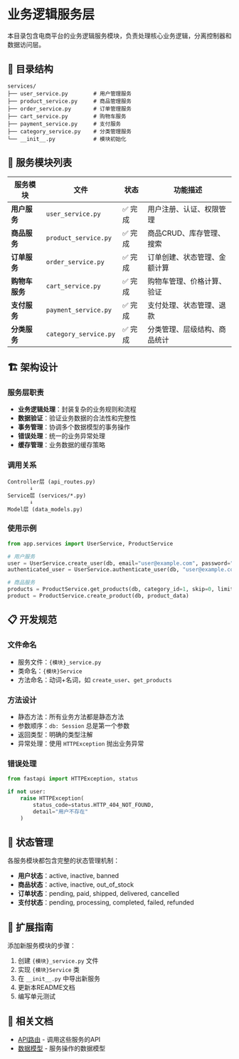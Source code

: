 # 业务逻辑服务层

本目录包含电商平台的业务逻辑服务模块，负责处理核心业务逻辑，分离控制器和数据访问层。

## 📁 目录结构

```
services/
├── user_service.py        # 用户管理服务
├── product_service.py     # 商品管理服务  
├── order_service.py       # 订单管理服务
├── cart_service.py        # 购物车服务
├── payment_service.py     # 支付服务
├── category_service.py    # 分类管理服务
└── __init__.py            # 模块初始化
```

## 🔧 服务模块列表

| 服务模块 | 文件 | 状态 | 功能描述 |
|---------|------|------|----------|
| **用户服务** | `user_service.py` | ✅ 完成 | 用户注册、认证、权限管理 |
| **商品服务** | `product_service.py` | ✅ 完成 | 商品CRUD、库存管理、搜索 |
| **订单服务** | `order_service.py` | ✅ 完成 | 订单创建、状态管理、金额计算 |
| **购物车服务** | `cart_service.py` | ✅ 完成 | 购物车管理、价格计算、验证 |
| **支付服务** | `payment_service.py` | ✅ 完成 | 支付处理、状态管理、退款 |
| **分类服务** | `category_service.py` | ✅ 完成 | 分类管理、层级结构、商品统计 |

## 🏗️ 架构设计

### 服务层职责
- **业务逻辑处理**：封装复杂的业务规则和流程
- **数据验证**：验证业务数据的合法性和完整性
- **事务管理**：协调多个数据模型的事务操作
- **错误处理**：统一的业务异常处理
- **缓存管理**：业务数据的缓存策略

### 调用关系
```
Controller层 (api_routes.py)
       ↓
Service层 (services/*.py)
       ↓
Model层 (data_models.py)
```

### 使用示例

```python
from app.services import UserService, ProductService

# 用户服务
user = UserService.create_user(db, email="user@example.com", password="password")
authenticated_user = UserService.authenticate_user(db, "user@example.com", "password")

# 商品服务
products = ProductService.get_products(db, category_id=1, skip=0, limit=10)
product = ProductService.create_product(db, product_data)
```

## 📋 开发规范

### 文件命名
- 服务文件：`{模块}_service.py`
- 类命名：`{模块}Service`
- 方法命名：动词+名词，如 `create_user`、`get_products`

### 方法设计
- 静态方法：所有业务方法都是静态方法
- 参数顺序：`db: Session` 总是第一个参数
- 返回类型：明确的类型注解
- 异常处理：使用 `HTTPException` 抛出业务异常

### 错误处理
```python
from fastapi import HTTPException, status

if not user:
    raise HTTPException(
        status_code=status.HTTP_404_NOT_FOUND,
        detail="用户不存在"
    )
```

## 🔄 状态管理

各服务模块都包含完整的状态管理机制：
- **用户状态**：active, inactive, banned
- **商品状态**：active, inactive, out_of_stock
- **订单状态**：pending, paid, shipped, delivered, cancelled
- **支付状态**：pending, processing, completed, failed, refunded

## 🚀 扩展指南

添加新服务模块的步骤：
1. 创建 `{模块}_service.py` 文件
2. 实现 `{模块}Service` 类
3. 在 `__init__.py` 中导出新服务
4. 更新本README文档
5. 编写单元测试

## 🔗 相关文档

- [API路由](../api/README.md) - 调用这些服务的API
- [数据模型](../data_models.py) - 服务操作的数据模型